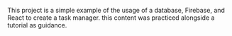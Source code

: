 This project is a simple example of the usage of a database, Firebase, and React to create a task manager. this content was practiced alongside a tutorial as guidance.
